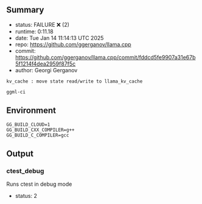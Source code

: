 ## Summary

- status:  FAILURE ❌ (2)
- runtime: 0:11.18
- date:    Tue Jan 14 11:14:13 UTC 2025
- repo:    https://github.com/ggerganov/llama.cpp
- commit:  https://github.com/ggerganov/llama.cpp/commit/fddcd5fe9907a31e67b5f1214f4dea2959f87f5c
- author:  Georgi Gerganov
```
kv_cache : move state read/write to llama_kv_cache

ggml-ci
```

## Environment

```
GG_BUILD_CLOUD=1
GG_BUILD_CXX_COMPILER=g++
GG_BUILD_C_COMPILER=gcc
```

## Output

### ctest_debug

Runs ctest in debug mode
- status: 2
```

```

